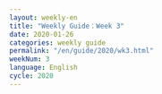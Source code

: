 ```yaml
---
layout: weekly-en
title: "Weekly Guide：Week 3"
date: 2020-01-26
categories: weekly guide
permalink: "/en/guide/2020/wk3.html"
weekNum: 3
language: English
cycle: 2020
---
```

